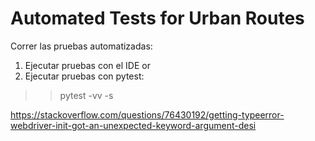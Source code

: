 # Automated Tests for Urban Routes

Correr las pruebas automatizadas:

1. Ejecutar pruebas con el IDE
   or
2. Ejecutar pruebas con pytest:

> > pytest <filename> -vv -s

https://stackoverflow.com/questions/76430192/getting-typeerror-webdriver-init-got-an-unexpected-keyword-argument-desi
